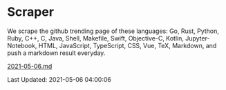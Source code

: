 # Scraper

We scrape the github trending page of these languages: Go, Rust, Python, Ruby, C++, C, Java, Shell, Makefile, Swift, Objective-C, Kotlin, Jupyter-Notebook, HTML, JavaScript, TypeScript, CSS, Vue, TeX, Markdown, and push a markdown result everyday.

[2021-05-06.md](https://github.com/yangwenmai/github-trending-backup/blob/master/2021-05-06.md)

Last Updated: 2021-05-06 04:00:06